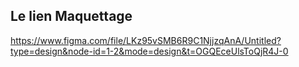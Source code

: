 ## Le lien Maquettage

https://www.figma.com/file/LKz95vSMB6R9C1NjjzqAnA/Untitled?type=design&node-id=1-2&mode=design&t=OGQEceUlsToQjR4J-0

